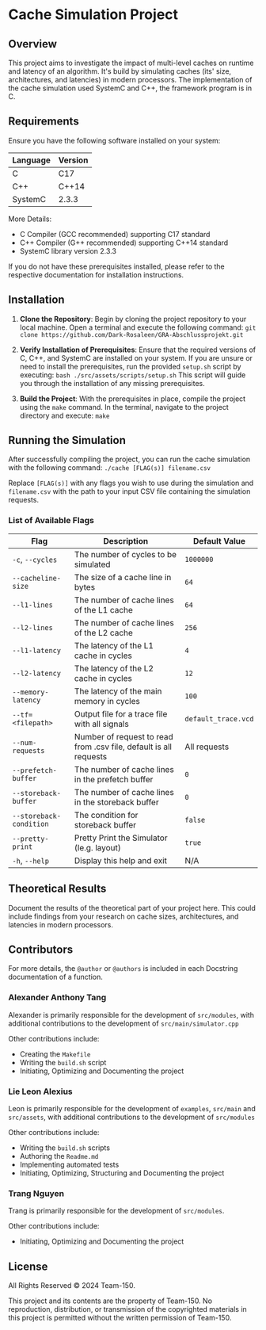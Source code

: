 # Cache Simulation Project

## Overview
This project aims to investigate the impact of multi-level caches on runtime and latency of an algorithm. It's build by simulating caches (its' size, architectures, and latencies) in modern processors. The implementation of the cache simulation used SystemC and C++, the framework program is in C.

## Requirements

Ensure you have the following software installed on your system:

| Language | Version |
|----------|---------|
| C        | C17     |
| C++      | C++14   |
| SystemC  | 2.3.3   |

More Details:
- C Compiler (GCC recommended) supporting C17 standard
- C++ Compiler (G++ recommended) supporting C++14 standard
- SystemC library version 2.3.3

If you do not have these prerequisites installed, please refer to the respective documentation for installation instructions.

## Installation

1. **Clone the Repository**: Begin by cloning the project repository to your local machine. Open a terminal and execute the following command:
`git clone https://github.com/Dark-Rosaleen/GRA-Abschlussprojekt.git`

2. **Verify Installation of Prerequisites**: Ensure that the required versions of C, C++, and SystemC are installed on your system. If you are unsure or need to install the prerequisites, run the provided `setup.sh` script by executing: `bash ./src/assets/scripts/setup.sh`
This script will guide you through the installation of any missing prerequisites.

3. **Build the Project**: With the prerequisites in place, compile the project using the `make` command. In the terminal, navigate to the project directory and execute: `make`

## Running the Simulation

After successfully compiling the project, you can run the cache simulation with the following command: `./cache [FLAG(s)] filename.csv`

Replace `[FLAG(s)]` with any flags you wish to use during the simulation and `filename.csv` with the path to your input CSV file containing the simulation requests.

### List of Available Flags

| Flag              | Description                                                        | Default Value      |
|-------------------|--------------------------------------------------------------------|--------------------|
| `-c`, `--cycles`  | The number of cycles to be simulated                               | `1000000`          |
| `--cacheline-size`| The size of a cache line in bytes                                  | `64`               |
| `--l1-lines`      | The number of cache lines of the L1 cache                          | `64`               |
| `--l2-lines`      | The number of cache lines of the L2 cache                          | `256`              |
| `--l1-latency`    | The latency of the L1 cache in cycles                              | `4`                |
| `--l2-latency`    | The latency of the L2 cache in cycles                              | `12`               |
| `--memory-latency`| The latency of the main memory in cycles                           | `100`              |
| `--tf=<filepath>` | Output file for a trace file with all signals                      | `default_trace.vcd`|
| `--num-requests`  | Number of request to read from .csv file, default is all requests  | All requests       |
| `--prefetch-buffer`     | The number of cache lines in the prefetch buffer             | `0`                |
| `--storeback-buffer`    | The number of cache lines in the storeback buffer            | `0`                |
| `--storeback-condition` | The condition for storeback buffer                           | `false`            |
| `--pretty-print`        | Pretty Print the Simulator (le.g. layout)                    | `true`             |
| `-h`, `--help`    | Display this help and exit                                         | N/A                |

## Theoretical Results
Document the results of the theoretical part of your project here. This could include findings from your research on cache sizes, architectures, and latencies in modern processors.

## Contributors
For more details, the `@author` or `@authors` is included in each Docstring documentation of a function.

### Alexander Anthony Tang
Alexander is primarily responsible for the development of `src/modules`, with additional contributions to the development of `src/main/simulator.cpp`

Other contributions include:
- Creating the `Makefile`
- Writing the `build.sh` script
- Initiating, Optimizing and Documenting the project

### Lie Leon Alexius
Leon is primarily responsible for the development of `examples`, `src/main` and `src/assets`, with additional contributions to the development of `src/modules`

Other contributions include:
- Writing the `build.sh` scripts
- Authoring the `Readme.md`
- Implementing automated tests
- Initiating, Optimizing, Structuring and Documenting the project

### Trang Nguyen
Trang is primarily responsible for the development of `src/modules`.

Other contributions include:
- Initiating, Optimizing and Documenting the project

## License
All Rights Reserved © 2024 Team-150.

This project and its contents are the property of Team-150. No reproduction, distribution, or transmission of the copyrighted materials in this project is permitted without the written permission of Team-150.
